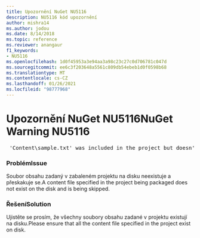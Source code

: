 ```yaml
---
title: Upozornění NuGet NU5116
description: NU5116 kód upozornění
author: mishra14
ms.author: jodou
ms.date: 8/14/2018
ms.topic: reference
ms.reviewer: anangaur
f1_keywords:
- NU5116
ms.openlocfilehash: 1d0f45953a3e94aa3a98c23c27c0d706781c047d
ms.sourcegitcommit: ee6c3f203648a5561c809db54ebeb1d0f0598b68
ms.translationtype: MT
ms.contentlocale: cs-CZ
ms.lasthandoff: 01/26/2021
ms.locfileid: "98777968"
---
```

# <a name="nuget-warning-nu5116"></a><span data-ttu-id="9c651-103">Upozornění NuGet NU5116</span><span class="sxs-lookup"><span data-stu-id="9c651-103">NuGet Warning NU5116</span></span>
<pre> 'Content\sample.txt' was included in the project but doesn't exist. Skipping...</pre>

### <a name="issue"></a><span data-ttu-id="9c651-104">Problém</span><span class="sxs-lookup"><span data-stu-id="9c651-104">Issue</span></span>

<span data-ttu-id="9c651-105">Soubor obsahu zadaný v zabaleném projektu na disku neexistuje a přeskakuje se.</span><span class="sxs-lookup"><span data-stu-id="9c651-105">A content file specified in the project being packaged does not exist on the disk and is being skipped.</span></span>


### <a name="solution"></a><span data-ttu-id="9c651-106">Řešení</span><span class="sxs-lookup"><span data-stu-id="9c651-106">Solution</span></span>

<span data-ttu-id="9c651-107">Ujistěte se prosím, že všechny soubory obsahu zadané v projektu existují na disku.</span><span class="sxs-lookup"><span data-stu-id="9c651-107">Please ensure that all the content file specified in the project exist on disk.</span></span>

